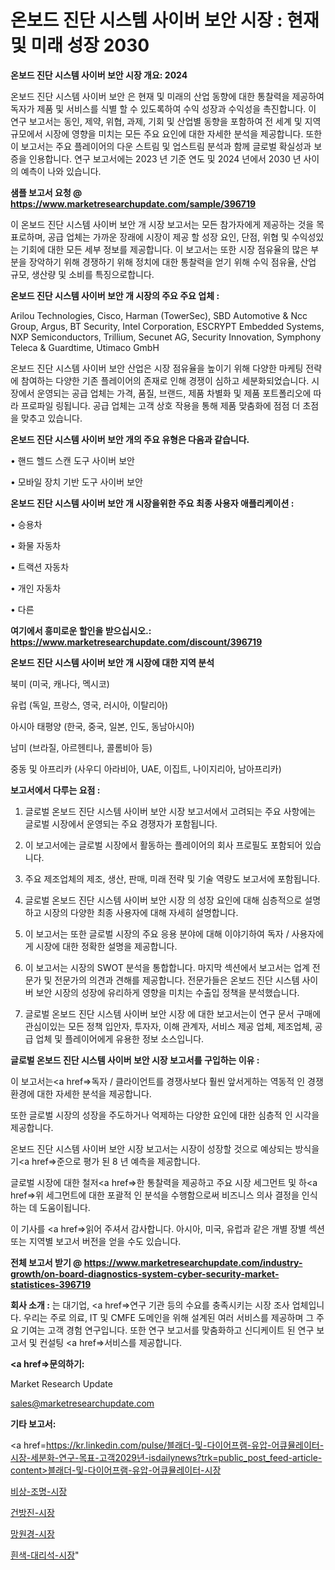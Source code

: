 # 온보드 진단 시스템 사이버 보안 시장 : 현재 및 미래 성장 2030

<strong>온보드 진단 시스템 사이버 보안 시장 개요: 2024</strong>

온보드 진단 시스템 사이버 보안 은 현재 및 미래의 산업 동향에 대한 통찰력을 제공하여 독자가 제품 및 서비스를 식별 할 수 있도록하여 수익 성장과 수익성을 촉진합니다. 이 연구 보고서는 동인, 제약, 위협, 과제, 기회 및 산업별 동향을 포함하여 전 세계 및 지역 규모에서 시장에 영향을 미치는 모든 주요 요인에 대한 자세한 분석을 제공합니다. 또한이 보고서는 주요 플레이어의 다운 스트림 및 업스트림 분석과 함께 글로벌 확실성과 보증을 인용합니다. 연구 보고서에는 2023 년 기준 연도 및 2024 년에서 2030 년 사이의 예측이 나와 있습니다.



<strong>샘플 보고서 요청 @ <a href=https://www.marketresearchupdate.com/sample/396719>https://www.marketresearchupdate.com/sample/396719</a></strong>

이 온보드 진단 시스템 사이버 보안 개 시장 보고서는 모든 참가자에게 제공하는 것을 목표로하며, 공급 업체는 가까운 장래에 시장이 제공 할 성장 요인, 단점, 위협 및 수익성있는 기회에 대한 모든 세부 정보를 제공합니다. 이 보고서는 또한 시장 점유율의 많은 부분을 장악하기 위해 경쟁하기 위해 정치에 대한 통찰력을 얻기 위해 수익 점유율, 산업 규모, 생산량 및 소비를 특징으로합니다.



<strong>온보드 진단 시스템 사이버 보안 개 시장의 주요 주요 업체 :</strong>

Arilou Technologies, Cisco, Harman (TowerSec), SBD Automotive & Ncc Group, Argus, BT Security, Intel Corporation, ESCRYPT Embedded Systems, NXP Semiconductors, Trillium, Secunet AG, Security Innovation, Symphony Teleca & Guardtime, Utimaco GmbH

온보드 진단 시스템 사이버 보안 산업은 시장 점유율을 높이기 위해 다양한 마케팅 전략에 참여하는 다양한 기존 플레이어의 존재로 인해 경쟁이 심하고 세분화되었습니다. 시장에서 운영되는 공급 업체는 가격, 품질, 브랜드, 제품 차별화 및 제품 포트폴리오에 따라 프로파일 링됩니다. 공급 업체는 고객 상호 작용을 통해 제품 맞춤화에 점점 더 초점을 맞추고 있습니다.



<strong>온보드 진단 시스템 사이버 보안 개의 주요 유형은 다음과 같습니다.</strong>

• 핸드 헬드 스캔 도구 사이버 보안

• 모바일 장치 기반 도구 사이버 보안



<strong>온보드 진단 시스템 사이버 보안 개 시장을위한 주요 최종 사용자 애플리케이션 :</strong>

• 승용차

• 화물 자동차

• 트랙션 자동차

• 개인 자동차

• 다른



<strong>여기에서 흥미로운 할인을 받으십시오.: <a href=https://www.marketresearchupdate.com/discount/396719>https://www.marketresearchupdate.com/discount/396719</a></strong>



<strong>온보드 진단 시스템 사이버 보안 개 시장에 대한 지역 분석</strong>

북미 (미국, 캐나다, 멕시코)

유럽 (독일, 프랑스, 영국, 러시아, 이탈리아)

아시아 태평양 (한국, 중국, 일본, 인도, 동남아시아)

남미 (브라질, 아르헨티나, 콜롬비아 등)

중동 및 아프리카 (사우디 아라비아, UAE, 이집트, 나이지리아, 남아프리카)



<strong>보고서에서 다루는 요점 :</strong>

1. 글로벌 온보드 진단 시스템 사이버 보안 시장 보고서에서 고려되는 주요 사항에는 글로벌 시장에서 운영되는 주요 경쟁자가 포함됩니다.

2. 이 보고서에는 글로벌 시장에서 활동하는 플레이어의 회사 프로필도 포함되어 있습니다.

3. 주요 제조업체의 제조, 생산, 판매, 미래 전략 및 기술 역량도 보고서에 포함됩니다.

4. 글로벌 온보드 진단 시스템 사이버 보안 시장 의 성장 요인에 대해 심층적으로 설명하고 시장의 다양한 최종 사용자에 대해 자세히 설명합니다.

5. 이 보고서는 또한 글로벌 시장의 주요 응용 분야에 대해 이야기하여 독자 / 사용자에게 시장에 대한 정확한 설명을 제공합니다.

6. 이 보고서는 시장의 SWOT 분석을 통합합니다. 마지막 섹션에서 보고서는 업계 전문가 및 전문가의 의견과 견해를 제공합니다. 전문가들은 온보드 진단 시스템 사이버 보안 시장의 성장에 유리하게 영향을 미치는 수출입 정책을 분석했습니다.

7. 글로벌 온보드 진단 시스템 사이버 보안 시장 에 대한 보고서는이 연구 문서 구매에 관심이있는 모든 정책 입안자, 투자자, 이해 관계자, 서비스 제공 업체, 제조업체, 공급 업체 및 플레이어에게 유용한 정보 소스입니다.



<strong>글로벌 온보드 진단 시스템 사이버 보안 시장 보고서를 구입하는 이유 :</strong>

이 보고서는<a href=>독자 / 클</a>라이언트를 경쟁사보다 훨씬 앞서게하는 역동적 인 경쟁 환경에 대한 자세한 분석을 제공합니다.

또한 글로벌 시장의 성장을 주도하거나 억제하는 다양한 요인에 대한 심층적 인 시각을 제공합니다.

온보드 진단 시스템 사이버 보안 시장 보고서는 시장이 성장할 것으로 예상되는 방식을 기<a href=>준으로</a> 평가 된 8 년 예측을 제공합니다.

글로벌 시장에 대한 철저<a href=>한 통찰력</a>을 제공하고 주요 시장 세그먼트 및 하<a href=>위 세그</a>먼트에 대한 포괄적 인 분석을 수행함으로써 비즈니스 의사 결정을 인식하는 데 도움이됩니다.

이 기사를 <a href=>읽어 주</a>셔서 감사합니다. 아시아, 미국, 유럽과 같은 개별 장별 섹션 또는 지역별 보고서 버전을 얻을 수도 있습니다.



<strong>전체 보고서 받기 @ <a href=https://www.marketresearchupdate.com/industry-growth/on-board-diagnostics-system-cyber-security-market-statistices-396719>https://www.marketresearchupdate.com/industry-growth/on-board-diagnostics-system-cyber-security-market-statistices-396719</a></strong>



<strong>회사 소개 :</strong>
는 대기업, <a href=>연구 기</a>관 등의 수요를 충족시키는 시장 조사 업체입니다. 우리는 주로 의료, IT 및 CMFE 도메인을 위해 설계된 여러 서비스를 제공하며 그 주요 기여는 고객 경험 연구입니다. 또한 연구 보고서를 맞춤화하고 신디케이트 된 연구 보고서 및 컨설팅 <a href=>서비</a>스를 제공합니다.



<strong><a href=>문의하기:</a></strong>

Market Research Update

sales@marketresearchupdate.com



<strong>기타 보고서:</strong>

<a href=https://kr.linkedin.com/pulse/블래더-및-다이어프램-유압-어큐뮬레이터-시장-세분화-연구-목표-고객2029년-isdailynews?trk=public_post_feed-article-content>블래더-및-다이어프램-유압-어큐뮬레이터-시장</a>

<a href=https://www.linkedin.com/pulse/비상-조명-시장-현재-및-미래-성장-2029-data-dive-diaries-24-analysis/>비상-조명-시장</a>

<a href=https://www.linkedin.com/pulse/건방진-시장-규모-및-성장-2023-trendsetters-talk-360-analysis-og5lf/>건방진-시장</a>

<a href=https://www.linkedin.com/pulse/망원경-시장-규모-및-성장-2023-market-matrix-musings-analysis-d2wcf/>망원경-시장</a>

<a href=https://www.linkedin.com/pulse/흰색-대리석-시장-진입-전략-및-위험-평가2030년-trend-tracking-tips-360-analysis-pe75c/>흰색-대리석-시장</a>"
